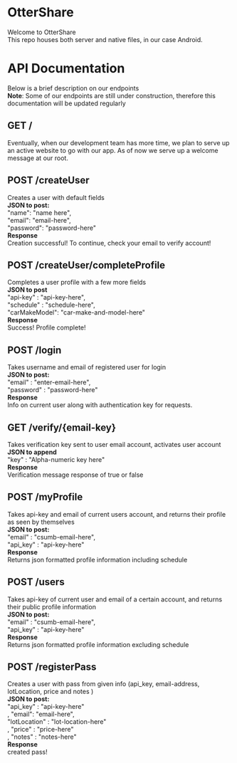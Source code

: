 # OtterShare
Welcome to OtterShare <br>
This repo houses both server and native files, in our case Android.

# API Documentation
Below is a brief description on our endpoints <br>
**Note**: Some of our endpoints are still under construction, therefore this documentation will be updated regularly


## GET / <br>
Eventually, when our development team has more time, we plan to serve up an active website to go with our app. As of now we serve up a welcome message at our root.


## POST /createUser <br>
Creates a user with default fields <br>
**JSON to post:** <br>
"name": "name here", <br>
"email": "email-here", <br>
"password": "password-here"<br>
**Response**<br>
Creation successful! To continue, check your email to verify account!

## POST /createUser/completeProfile <br>
Completes a user profile with a few more fields <br>
**JSON to post** <br>
"api-key" : "api-key-here", <br>
"schedule" : "schedule-here", <br>
"carMakeModel": "car-make-and-model-here"<br>
**Response** <br>
Success! Profile complete!

## POST /login <br>
Takes username and email of registered user for login <br>
**JSON to post:** <br>
"email" : "enter-email-here",<br>
"password" : "password-here" <br>
**Response** <br>
Info on current user along with authentication key for requests.


## GET /verify/{email-key}<br>
Takes verification key sent to user email account, activates user account <br>
**JSON to append** <br>
"key" : "Alpha-numeric key here"<br>
**Response** <br>
Verification message response of true or false


## POST /myProfile <br>
Takes api-key and email of current users account, and returns their profile as seen by themselves <br>
**JSON to post:** <br>
"email" : "csumb-email-here",<br>
"api_key" : "api-key-here"<br>
**Response** <br>
Returns json formatted profile information including schedule


## POST /users <br>
Takes api-key of current user and email of a certain account, and returns their public profile information <br>
**JSON to post:** <br>
"email" : "csumb-email-here",<br>
"api_key" : "api-key-here"<br>
**Response** <br>
Returns json formatted profile information excluding schedule


## POST /registerPass <br>
Creates a user with pass from given info (api_key, email-address, lotLocation, price and notes ) <br>
**JSON to post:** <br>
"api_key" : "api-key-here"<br>,
"email": "email-here",<br>
"lotLocation" : "lot-location-here"<br>,
"price" : "price-here"<br>,
"notes" : "notes-here"<br>
**Response** <br>
created pass!
